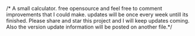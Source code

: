 /* A small calculator. free opensource and feel free to comment improvements that I could make. updates will be once
every week untill its finished. Please share and star this project and I will keep updates coming. Also the version update information will be posted on another file.*/
